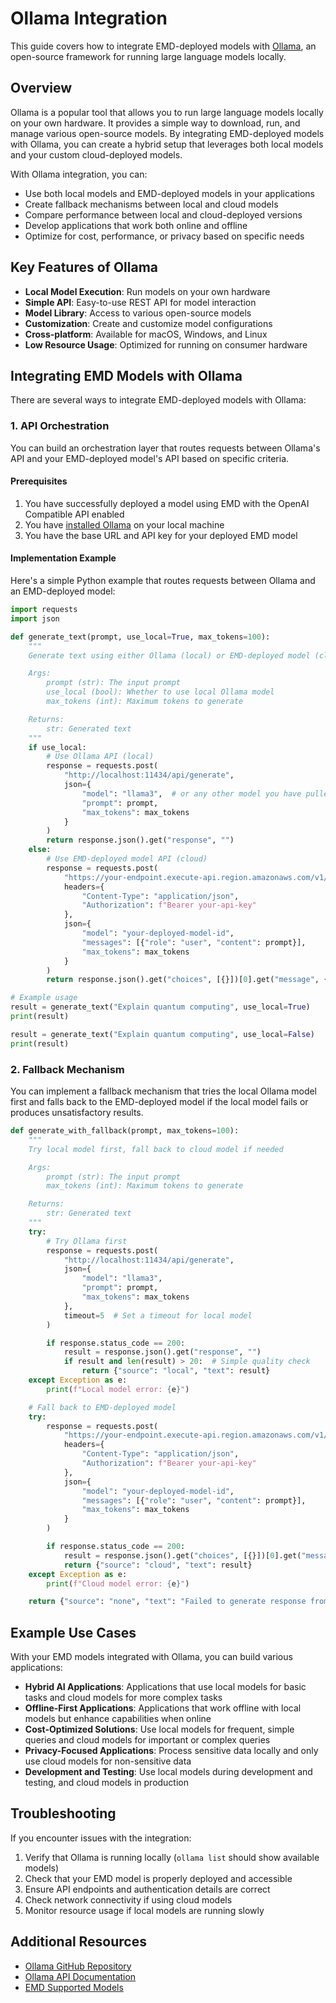 # Ollama Integration

This guide covers how to integrate EMD-deployed models with [Ollama](https://github.com/ollama/ollama), an open-source framework for running large language models locally.

## Overview

Ollama is a popular tool that allows you to run large language models locally on your own hardware. It provides a simple way to download, run, and manage various open-source models. By integrating EMD-deployed models with Ollama, you can create a hybrid setup that leverages both local models and your custom cloud-deployed models.

With Ollama integration, you can:
- Use both local models and EMD-deployed models in your applications
- Create fallback mechanisms between local and cloud models
- Compare performance between local and cloud-deployed versions
- Develop applications that work both online and offline
- Optimize for cost, performance, or privacy based on specific needs

## Key Features of Ollama

- **Local Model Execution**: Run models on your own hardware
- **Simple API**: Easy-to-use REST API for model interaction
- **Model Library**: Access to various open-source models
- **Customization**: Create and customize model configurations
- **Cross-platform**: Available for macOS, Windows, and Linux
- **Low Resource Usage**: Optimized for running on consumer hardware

## Integrating EMD Models with Ollama

There are several ways to integrate EMD-deployed models with Ollama:

### 1. API Orchestration

You can build an orchestration layer that routes requests between Ollama's API and your EMD-deployed model's API based on specific criteria.

#### Prerequisites

1. You have successfully deployed a model using EMD with the OpenAI Compatible API enabled
2. You have [installed Ollama](https://github.com/ollama/ollama#installation) on your local machine
3. You have the base URL and API key for your deployed EMD model

#### Implementation Example

Here's a simple Python example that routes requests between Ollama and an EMD-deployed model:

```python
import requests
import json

def generate_text(prompt, use_local=True, max_tokens=100):
    """
    Generate text using either Ollama (local) or EMD-deployed model (cloud)

    Args:
        prompt (str): The input prompt
        use_local (bool): Whether to use local Ollama model
        max_tokens (int): Maximum tokens to generate

    Returns:
        str: Generated text
    """
    if use_local:
        # Use Ollama API (local)
        response = requests.post(
            "http://localhost:11434/api/generate",
            json={
                "model": "llama3",  # or any other model you have pulled
                "prompt": prompt,
                "max_tokens": max_tokens
            }
        )
        return response.json().get("response", "")
    else:
        # Use EMD-deployed model API (cloud)
        response = requests.post(
            "https://your-endpoint.execute-api.region.amazonaws.com/v1/chat/completions",
            headers={
                "Content-Type": "application/json",
                "Authorization": f"Bearer your-api-key"
            },
            json={
                "model": "your-deployed-model-id",
                "messages": [{"role": "user", "content": prompt}],
                "max_tokens": max_tokens
            }
        )
        return response.json().get("choices", [{}])[0].get("message", {}).get("content", "")

# Example usage
result = generate_text("Explain quantum computing", use_local=True)
print(result)

result = generate_text("Explain quantum computing", use_local=False)
print(result)
```

### 2. Fallback Mechanism

You can implement a fallback mechanism that tries the local Ollama model first and falls back to the EMD-deployed model if the local model fails or produces unsatisfactory results.

```python
def generate_with_fallback(prompt, max_tokens=100):
    """
    Try local model first, fall back to cloud model if needed

    Args:
        prompt (str): The input prompt
        max_tokens (int): Maximum tokens to generate

    Returns:
        str: Generated text
    """
    try:
        # Try Ollama first
        response = requests.post(
            "http://localhost:11434/api/generate",
            json={
                "model": "llama3",
                "prompt": prompt,
                "max_tokens": max_tokens
            },
            timeout=5  # Set a timeout for local model
        )

        if response.status_code == 200:
            result = response.json().get("response", "")
            if result and len(result) > 20:  # Simple quality check
                return {"source": "local", "text": result}
    except Exception as e:
        print(f"Local model error: {e}")

    # Fall back to EMD-deployed model
    try:
        response = requests.post(
            "https://your-endpoint.execute-api.region.amazonaws.com/v1/chat/completions",
            headers={
                "Content-Type": "application/json",
                "Authorization": f"Bearer your-api-key"
            },
            json={
                "model": "your-deployed-model-id",
                "messages": [{"role": "user", "content": prompt}],
                "max_tokens": max_tokens
            }
        )

        if response.status_code == 200:
            result = response.json().get("choices", [{}])[0].get("message", {}).get("content", "")
            return {"source": "cloud", "text": result}
    except Exception as e:
        print(f"Cloud model error: {e}")

    return {"source": "none", "text": "Failed to generate response from both local and cloud models."}
```

## Example Use Cases

With your EMD models integrated with Ollama, you can build various applications:

- **Hybrid AI Applications**: Applications that use local models for basic tasks and cloud models for more complex tasks
- **Offline-First Applications**: Applications that work offline with local models but enhance capabilities when online
- **Cost-Optimized Solutions**: Use local models for frequent, simple queries and cloud models for important or complex queries
- **Privacy-Focused Applications**: Process sensitive data locally and only use cloud models for non-sensitive data
- **Development and Testing**: Use local models during development and testing, and cloud models in production

## Troubleshooting

If you encounter issues with the integration:

1. Verify that Ollama is running locally (`ollama list` should show available models)
2. Check that your EMD model is properly deployed and accessible
3. Ensure API endpoints and authentication details are correct
4. Check network connectivity if using cloud models
5. Monitor resource usage if local models are running slowly

## Additional Resources

- [Ollama GitHub Repository](https://github.com/ollama/ollama)
- [Ollama API Documentation](https://github.com/ollama/ollama/blob/main/docs/api.md)
- [EMD Supported Models](supported_models.md)
